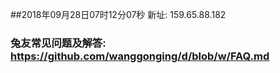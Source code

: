 ##2018年09月28日07时12分07秒 新址: 159.65.88.182
### 兔友常见问题及解答: https://github.com/wanggonging/d/blob/w/FAQ.md
